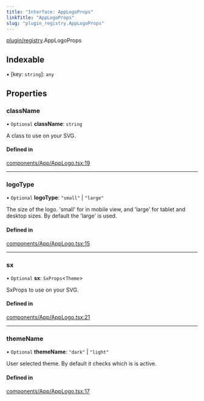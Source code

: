 ```yaml
---
title: "Interface: AppLogoProps"
linkTitle: "AppLogoProps"
slug: "plugin_registry.AppLogoProps"
---
```


[plugin/registry](../modules/plugin_registry.md).AppLogoProps

## Indexable

▪ [key: `string`]: `any`

## Properties

### className

• `Optional` **className**: `string`

A class to use on your SVG.

#### Defined in

[components/App/AppLogo.tsx:19](https://github.com/headlamp-k8s/headlamp/blob/45b84205/frontend/src/components/App/AppLogo.tsx#L19)

___

### logoType

• `Optional` **logoType**: ``"small"`` \| ``"large"``

The size of the logo. 'small' for in mobile view, and 'large' for tablet and desktop sizes. By default the 'large' is used.

#### Defined in

[components/App/AppLogo.tsx:15](https://github.com/headlamp-k8s/headlamp/blob/45b84205/frontend/src/components/App/AppLogo.tsx#L15)

___

### sx

• `Optional` **sx**: `SxProps`<`Theme`\>

SxProps to use on your SVG.

#### Defined in

[components/App/AppLogo.tsx:21](https://github.com/headlamp-k8s/headlamp/blob/45b84205/frontend/src/components/App/AppLogo.tsx#L21)

___

### themeName

• `Optional` **themeName**: ``"dark"`` \| ``"light"``

User selected theme. By default it checks which is is active.

#### Defined in

[components/App/AppLogo.tsx:17](https://github.com/headlamp-k8s/headlamp/blob/45b84205/frontend/src/components/App/AppLogo.tsx#L17)
